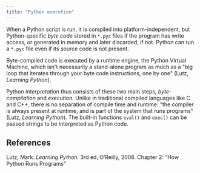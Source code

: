 ```yaml
---
title: "Python execution"
---
```


When a Python script is run, it is compiled into platform-independent, but Python-specific *byte code* stored in `*.pyc` files if the program has write access, or generated in memory and later discarded, if not. Python can run a `*.pyc` file even if its source code is not present.

Byte-compiled code is executed by a runtime engine, the Python Virtual Machine, which isn't necessarily a stand-alone program as much as a "big loop that iterates through your byte code instructions, one by one" (Lutz, *Learning Python*).

Python *interpretation* thus consists of these two main steps, *byte-compilation* and *execution.* Unlike in traditional compiled languages like C and C++, there is no separation of compile time and runtime: "the compiler is always present at runtime, and is part of the system that runs programs" (Lutz, *Learning Python*). The built-in functions `eval()` and `exec()` can be passed strings to be interpreted as Python code.


## References

Lutz, Mark. *Learning Python.* 3rd ed, O’Reilly, 2008. Chapter 2: "How Python Runs Programs"

